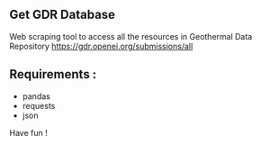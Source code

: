 
## Get GDR Database 

Web scraping tool to access all the resources in Geothermal Data Repository https://gdr.openei.org/submissions/all 

## Requirements : 
- pandas
- requests
- json 

Have fun ! 



